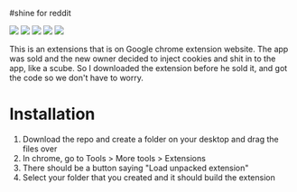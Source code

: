 #shine for reddit

<img src="http://i.imgur.com/ZBpVU3g.jpg">
<img src="http://i.imgur.com/7mXOfSJ.jpg">
<img src="http://i.imgur.com/IK4wbCN.jpg">
<img src="http://i.imgur.com/qXsowJZ.jpg">
<img src="http://i.imgur.com/RKQui9B.jpg">

This is an extensions that is on Google chrome extension website. The app was sold and the new owner decided to inject cookies and shit in to the app, like a scube. So I downloaded the extension before he sold it, and got the code so we don't have to worry.


# Installation

1. Download the repo and create a folder on your desktop and drag the files over
2. In chrome, go to Tools > More tools > Extensions
3. There should be a button saying "Load unpacked extension"
4. Select your folder that you created and it should build the extension